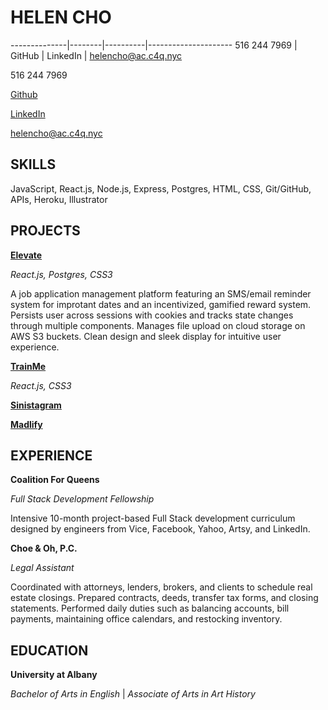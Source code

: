 # HELEN CHO

--------------|--------|----------|---------------------
516 244 7969  | GitHub | LinkedIn | helencho@ac.c4q.nyc


516 244 7969

[Github](https://github.com/helencho)

[LinkedIn](https://www.linkedin.com/in/haeyoungcho/)

helencho@ac.c4q.nyc

## SKILLS

JavaScript, React.js, Node.js, Express, Postgres, HTML, CSS, Git/GitHub, APIs, Heroku, Illustrator


## PROJECTS

[**Elevate**](https://github.com/davidyshin/elevate)

*React.js, Postgres, CSS3*

A job application management platform featuring an SMS/email reminder system for improtant dates and an incentivized, gamified reward system. Persists user across sessions with cookies and tracks state changes through multiple components. Manages file upload on cloud storage on AWS S3 buckets. Clean design and sleek display for intuitive user experience.

[**TrainMe**](https://github.com/helencho/trainme)

*React.js, CSS3*

[**Sinistagram**]()

[**Madlify**]()

## EXPERIENCE

**Coalition For Queens**

*Full Stack Development Fellowship*

Intensive 10-month project-based Full Stack development curriculum designed by engineers from Vice, Facebook, Yahoo, Artsy, and LinkedIn.

**Choe & Oh, P.C.**

*Legal Assistant*

Coordinated with attorneys, lenders, brokers, and clients to schedule real estate closings. Prepared contracts, deeds, transfer tax forms, and closing statements. Performed daily duties such as balancing accounts, bill payments, maintaining office calendars, and restocking inventory.


## EDUCATION 

**University at Albany**

*Bachelor of Arts in English* | *Associate of Arts in Art History*

